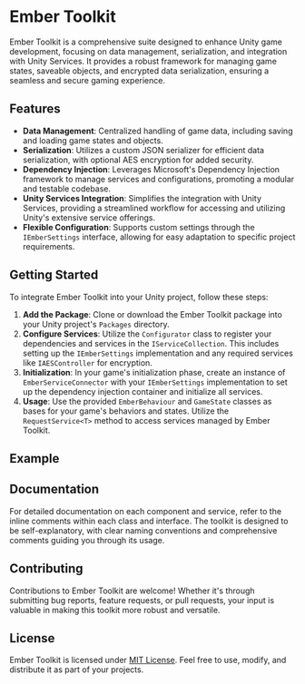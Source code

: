 # Ember Toolkit

Ember Toolkit is a comprehensive suite designed to enhance Unity game development, focusing on data management, serialization, and integration with Unity Services. It provides a robust framework for managing game states, saveable objects, and encrypted data serialization, ensuring a seamless and secure gaming experience.

## Features

- **Data Management**: Centralized handling of game data, including saving and loading game states and objects.
- **Serialization**: Utilizes a custom JSON serializer for efficient data serialization, with optional AES encryption for added security.
- **Dependency Injection**: Leverages Microsoft's Dependency Injection framework to manage services and configurations, promoting a modular and testable codebase.
- **Unity Services Integration**: Simplifies the integration with Unity Services, providing a streamlined workflow for accessing and utilizing Unity's extensive service offerings.
- **Flexible Configuration**: Supports custom settings through the `IEmberSettings` interface, allowing for easy adaptation to specific project requirements.

## Getting Started

To integrate Ember Toolkit into your Unity project, follow these steps:

1. **Add the Package**: Clone or download the Ember Toolkit package into your Unity project's `Packages` directory.
2. **Configure Services**: Utilize the `Configurator` class to register your dependencies and services in the `IServiceCollection`. This includes setting up the `IEmberSettings` implementation and any required services like `IAESController` for encryption.
3. **Initialization**: In your game's initialization phase, create an instance of `EmberServiceConnector` with your `IEmberSettings` implementation to set up the dependency injection container and initialize all services.
4. **Usage**: Use the provided `EmberBehaviour` and `GameState` classes as bases for your game's behaviors and states. Utilize the `RequestService<T>` method to access services managed by Ember Toolkit.

## Example



## Documentation

For detailed documentation on each component and service, refer to the inline comments within each class and interface. The toolkit is designed to be self-explanatory, with clear naming conventions and comprehensive comments guiding you through its usage.

## Contributing

Contributions to Ember Toolkit are welcome! Whether it's through submitting bug reports, feature requests, or pull requests, your input is valuable in making this toolkit more robust and versatile.

## License

Ember Toolkit is licensed under [MIT License](LICENSE.md). Feel free to use, modify, and distribute it as part of your projects.
